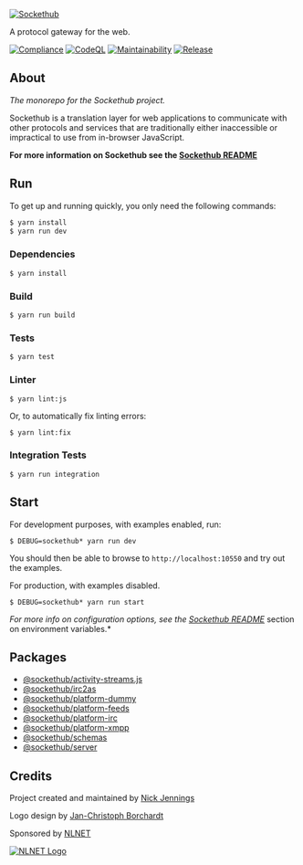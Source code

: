 [![Sockethub](http://sockethub.org/res/img/sockethub-logo.svg)](http://sockethub.org)

A protocol gateway for the web.

[![Compliance](https://github.com/sockethub/sockethub/actions/workflows/compliance.yml/badge.svg)](https://github.com/sockethub/sockethub/actions/workflows/compliance.yml)
[![CodeQL](https://github.com/sockethub/sockethub/actions/workflows/codeql-analysis.yml/badge.svg)](https://github.com/sockethub/sockethub/actions/workflows/codeql-analysis.yml)
[![Maintainability](https://api.codeclimate.com/v1/badges/95912fc801271faf44f6/maintainability)](https://codeclimate.com/github/sockethub/sockethub/maintainability)
[![Release](https://img.shields.io/npm/v/sockethub.svg?style=flat)](https://github.com/sockethub/sockethub/releases)

## About

*The monorepo for the Sockethub project.*

Sockethub is a translation layer for web applications to communicate with other protocols and services that are traditionally either inaccessible or impractical to use from in-browser JavaScript.

**For more information on Sockethub see the [Sockethub README](packages/server/README.md)**

## Run

To get up and running quickly, you only need the following commands:

```bash
$ yarn install
$ yarn run dev
```

### Dependencies

```$ yarn install```

### Build

```$ yarn run build```

### Tests

```$ yarn test```

### Linter

```$ yarn lint:js```

Or, to automatically fix linting errors:

```$ yarn lint:fix```

### Integration Tests

```$ yarn run integration```

## Start

For development purposes, with examples enabled, run:

`$ DEBUG=sockethub* yarn run dev`

You should then be able to browse to `http://localhost:10550` and try out the examples.

For production, with examples disabled.

`$ DEBUG=sockethub* yarn run start`

*For more info on configuration options, see the
[Sockethub README](packages/server/README.md#environment-variables)*
section on environment variables.*

## Packages

* [@sockethub/activity-streams.js](packages/activity-streams.js)
* [@sockethub/irc2as](packages/irc2as)
* [@sockethub/platform-dummy](packages/platform-dummy)
* [@sockethub/platform-feeds](packages/platform-feeds)
* [@sockethub/platform-irc](packages/platform-irc)
* [@sockethub/platform-xmpp](packages/platform-xmpp)
* [@sockethub/schemas](packages/schemas)
* [@sockethub/server](packages/server)

## Credits

Project created and maintained by [Nick Jennings](http://github.com/silverbucket)

Logo design by [Jan-Christoph Borchardt](http://jancborchardt.net)

Sponsored by [NLNET](http://nlnet.nl)

[![NLNET Logo](http://sockethub.org/res/img/nlnet-logo.svg)](http://nlnet.nl)
